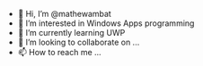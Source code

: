 - 👋 Hi, I’m @mathewambat
- 👀 I’m interested in Windows Apps programming
- 🌱 I’m currently learning UWP
- 💞️ I’m looking to collaborate on ...
- 📫 How to reach me ...

<!---
mathewambat/mathewambat is a ✨ special ✨ repository because its `README.md` (this file) appears on your GitHub profile.
You can click the Preview link to take a look at your changes.
--->
